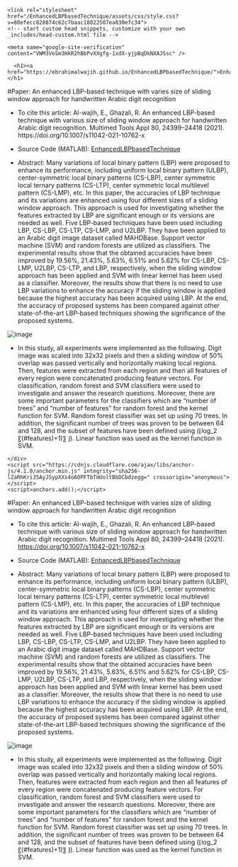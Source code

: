 
<!DOCTYPE html>
<html lang="en-US">
  <head>
    <meta charset="UTF-8">
    <meta http-equiv="X-UA-Compatible" content="IE=edge">
    <meta name="viewport" content="width=device-width, initial-scale=1">

<!-- Begin Jekyll SEO tag v2.8.0 -->
<title>EnhancedLBPbasedTechnique | An enhanced LBP-based technique with varies size of sliding window approach for handwritten Arabic digit recognition</title>
<meta name="generator" content="Jekyll v3.9.2" />
<meta property="og:title" content="EnhancedLBPbasedTechnique" />
<meta property="og:locale" content="en_US" />
<meta name="description" content="An enhanced LBP-based technique with varies size of sliding window approach for handwritten Arabic digit recognition" />
<meta property="og:description" content="An enhanced LBP-based technique with varies size of sliding window approach for handwritten Arabic digit recognition" />
<link rel="canonical" href="https://ebrahimalwajih.github.io/EnhancedLBPbasedTechnique/" />
<meta property="og:url" content="https://ebrahimalwajih.github.io/EnhancedLBPbasedTechnique/" />
<meta property="og:site_name" content="EnhancedLBPbasedTechnique" />
<meta property="og:type" content="website" />
<meta name="twitter:card" content="summary" />
<meta property="twitter:title" content="EnhancedLBPbasedTechnique" />
<script type="application/ld+json">
{"@context":"https://schema.org","@type":"WebSite","description":"An enhanced LBP-based technique with varies size of sliding window approach for handwritten Arabic digit recognition","headline":"EnhancedLBPbasedTechnique","name":"EnhancedLBPbasedTechnique","url":"https://ebrahimalwajih.github.io/EnhancedLBPbasedTechnique/"}</script>
<!-- End Jekyll SEO tag -->

    <link rel="stylesheet" href="/EnhancedLBPbasedTechnique/assets/css/style.css?v=80efecc828874c62c7baac18022507ea830efc34">
    <!-- start custom head snippets, customize with your own _includes/head-custom.html file -->

<!-- Setup Google Analytics -->



<!-- You can set your favicon here -->
<!-- link rel="shortcut icon" type="image/x-icon" href="/EnhancedLBPbasedTechnique/favicon.ico" -->

<!-- end custom head snippets -->
	<meta name="google-site-verification" content="VWM3VeSm3HkR2hBbPvXXgfg-1xdX-yjpBqDkNXAJSsc" />
  </head>
  <body>
    <div class="container-lg px-3 my-5 markdown-body">
      
      <h1><a href="https://ebrahimalwajih.github.io/EnhancedLBPbasedTechnique/">EnhancedLBPbasedTechnique</a></h1>
      

      

<p>#Paper: 
An enhanced LBP-based technique with varies size of sliding window approach for handwritten Arabic digit recognition</p>

<ul>
  <li>
    <p>To cite this article: Al-wajih, E., Ghazali, R. An enhanced LBP-based technique with various size of sliding window approach for handwritten Arabic digit recognition. Multimed Tools Appl 80, 24399–24418 (2021). https://doi.org/10.1007/s11042-021-10762-x</p>
  </li>
  <li>
    <p>Source Code (MATLAB): <a href="https://github.com/EbrahimAlwajih/EnhancedLBPbasedTechnique">EnhancedLBPbasedTechnique
</a></p>
  </li>
  <li>
    <p>Abstract: Many variations of local binary pattern (LBP) were proposed to enhance its performance, including uniform local binary pattern (ULBP), center-symmetric local binary patterns (CS-LBP), center symmetric local ternary patterns (CS-LTP), center symmetric local multilevel pattern (CS-LMP), etc. In this paper, the accuracies of LBP technique and its variations are enhanced using four different sizes of a sliding window approach. This approach is used for investigating whether the features extracted by LBP are significant enough or its versions are needed as well. Five LBP-based techniques have been used including LBP, CS-LBP, CS-LTP, CS-LMP, and U2LBP. They have been applied to an Arabic digit image dataset called MAHDBase. Support vector machine (SVM) and random forests are utilized as classifiers. The experimental results show that the obtained accuracies have been improved by 19.56%, 21.43%, 5.63%, 6.51% and 5.62% for CS-LBP, CS-LMP, U2LBP, CS-LTP, and LBP, respectively, when the sliding window approach has been applied and SVM with linear kernel has been used as a classifier. Moreover, the results show that there is no need to use LBP variations to enhance the accuracy if the sliding window is applied because the highest accuracy has been acquired using LBP. At the end, the accuracy of proposed systems has been compared against other state-of-the-art LBP-based techniques showing the significance of the proposed systems.</p>
  </li>
</ul>

<p><img src="https://user-images.githubusercontent.com/15468033/170826557-1f91e31b-60c4-48b3-a009-4c31436a7b23.png" alt="image" /></p>

<ul>
  <li>In this study, all experiments were implemented as the following. Digit image was scaled into 32x32 pixels and then a sliding window of 50% overlap was passed vertically and horizontally making local regions. Then, features were extracted from each region and then all features of every region were concatenated producing feature vectors. For classification, random forest and SVM classifiers were used to investigate and answer the research questions. Moreover, there are some important parameters for the classifiers which are “number of trees” and “number of features” for random forest and the kernel function for SVM. Random forest classifier was set up using 70 trees. In addition, the significant number of trees was proven to be between 64 and 128, and the subset of features have been defined using (⌊log_2⁡〖(#features)+1)〗 ⌋). Linear function was used as the kernel function in SVM.</li>
</ul>


      
    </div>
    <script src="https://cdnjs.cloudflare.com/ajax/libs/anchor-js/4.1.0/anchor.min.js" integrity="sha256-lZaRhKri35AyJSypXXs4o6OPFTbTmUoltBbDCbdzegg=" crossorigin="anonymous"></script>
    <script>anchors.add();</script>
  </body>
</html>
#Paper: 
An enhanced LBP-based technique with varies size of sliding window approach for handwritten Arabic digit recognition

* To cite this article: Al-wajih, E., Ghazali, R. An enhanced LBP-based technique with various size of sliding window approach for handwritten Arabic digit recognition. Multimed Tools Appl 80, 24399–24418 (2021). https://doi.org/10.1007/s11042-021-10762-x

* Source Code (MATLAB): [EnhancedLBPbasedTechnique
](https://github.com/EbrahimAlwajih/EnhancedLBPbasedTechnique)

* Abstract: Many variations of local binary pattern (LBP) were proposed to enhance its performance, including uniform local binary pattern (ULBP), center-symmetric local binary patterns (CS-LBP), center symmetric local ternary patterns (CS-LTP), center symmetric local multilevel pattern (CS-LMP), etc. In this paper, the accuracies of LBP technique and its variations are enhanced using four different sizes of a sliding window approach. This approach is used for investigating whether the features extracted by LBP are significant enough or its versions are needed as well. Five LBP-based techniques have been used including LBP, CS-LBP, CS-LTP, CS-LMP, and U2LBP. They have been applied to an Arabic digit image dataset called MAHDBase. Support vector machine (SVM) and random forests are utilized as classifiers. The experimental results show that the obtained accuracies have been improved by 19.56%, 21.43%, 5.63%, 6.51% and 5.62% for CS-LBP, CS-LMP, U2LBP, CS-LTP, and LBP, respectively, when the sliding window approach has been applied and SVM with linear kernel has been used as a classifier. Moreover, the results show that there is no need to use LBP variations to enhance the accuracy if the sliding window is applied because the highest accuracy has been acquired using LBP. At the end, the accuracy of proposed systems has been compared against other state-of-the-art LBP-based techniques showing the significance of the proposed systems.

![image](https://user-images.githubusercontent.com/15468033/170826557-1f91e31b-60c4-48b3-a009-4c31436a7b23.png)

* In this study, all experiments were implemented as the following. Digit image was scaled into 32x32 pixels and then a sliding window of 50% overlap was passed vertically and horizontally making local regions. Then, features were extracted from each region and then all features of every region were concatenated producing feature vectors. For classification, random forest and SVM classifiers were used to investigate and answer the research questions. Moreover, there are some important parameters for the classifiers which are “number of trees” and “number of features” for random forest and the kernel function for SVM. Random forest classifier was set up using 70 trees. In addition, the significant number of trees was proven to be between 64 and 128, and the subset of features have been defined using (⌊log_2⁡〖(#features)+1)〗 ⌋). Linear function was used as the kernel function in SVM.
